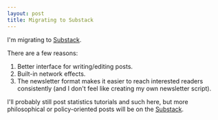 ```yaml
---
layout: post
title: Migrating to Substack
---
```


I'm migrating to [Substack](https://seantrott.substack.com/). 

There are a few reasons:

1. Better interface for writing/editing posts.  
2. Built-in network effects.  
3. The newsletter format makes it easier to reach interested readers consistently (and I don't feel like creating my own newsletter script).  

I'll probably still post statistics tutorials and such here, but more philosophical or policy-oriented posts will be on the [Substack](https://seantrott.substack.com/).